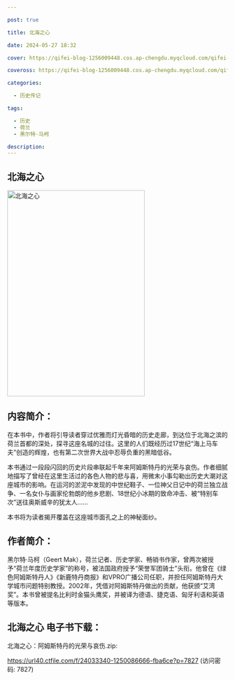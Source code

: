 ```yaml
---

post: true

title: 北海之心

date: 2024-05-27 18:32

cover: https://qifei-blog-1256009448.cos.ap-chengdu.myqcloud.com/qifei-blog/65ee6b0d9f345e8d03829da8.jpg

coveross: https://qifei-blog-1256009448.cos.ap-chengdu.myqcloud.com/qifei-blog/65ee6b0d9f345e8d03829da8.jpg

categories:

  - 历史传记

tags:

  - 历史
  - 荷兰
  - 黑尔特·马柯

description:
---
```


## 北海之心
<img alt="北海之心 " class="aligncenter loaded" data-was-processed="true" decoding="async" fetchpriority="high" height="471" src="https://qifei-blog-1256009448.cos.ap-chengdu.myqcloud.com/qifei-blog/65ee6b0d9f345e8d03829da8.jpg" style="cursor: zoom-in;" width="314"/>

## 内容简介：

在本书中，作者将引导读者穿过优雅而灯光昏暗的历史走廊，到达位于北海之滨的荷兰首都的深处，探寻这座名城的过往。这里的人们既经历过17世纪“海上马车夫”创造的辉煌，也有第二次世界大战中忍辱负重的黑暗低谷。

本书通过一段段闪回的历史片段串联起千年来阿姆斯特丹的光荣与哀伤。作者细腻地描写了曾经在这里生活过的各色人物的悲与喜，用微末小事勾勒出历史大潮对这座城市的影响。在运河的淤泥中发现的中世纪鞋子、一位神父日记中的荷兰独立战争、一名女仆与画家伦勃朗的他乡悲剧、18世纪小冰期的致命冲击、被“特别车次”送往奥斯威辛的犹太人……

本书将为读者揭开覆盖在这座城市面孔之上的神秘面纱。

## 作者简介：

黑尔特·马柯（Geert Mak），荷兰记者、历史学家、畅销书作家，曾两次被授予“荷兰年度历史学家”的称号，被法国政府授予“荣誉军团骑士”头衔。他曾在《绿色阿姆斯特丹人》《新鹿特丹商报》和VPRO广播公司任职，并担任阿姆斯特丹大学城市问题特别教授。2002年，凭借对阿姆斯特丹做出的贡献，他获颁“艾湾奖”。本书曾被提名比利时金猫头鹰奖，并被译为德语、捷克语、匈牙利语和英语等版本。

## 北海之心 电子书下载：



北海之心：阿姆斯特丹的光荣与哀伤.zip: 

https://url40.ctfile.com/f/24033340-1250086666-fba6ce?p=7827 (访问密码: 7827)
